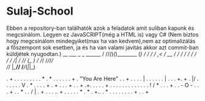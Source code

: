 # Sulaj-School
Ebben a repository-ban találhatók azok a feladatok amit suliban kapunk és megcsinálom.
Legyen ez JavaSCRIPT(még a HTML is) vagy C# 
(Nem biztos hogy megcsinálom mindegyiket(max ha van kedvem),nem az optimalizálás a főszempont sok esetben, ja és ha van valami javítás akkor azt commit-ban küldjétek nyugodtan.)
    __ ___   _            _ ______
   / //_(_)_(_)________  (_) / / /
  / ,< / __ \/ ___/_  / / / / / / 
 / /| / /_/ (__  ) / /_/ /_/_/_/  
/_/ |_\____/____/ /___/_(_|_|_)   

 .              +   .                .   . .     .  .
                   .                    .       .     *
  .       *                        . . . .  .   .  + .
            "You Are Here"            .   .  +  . . .
.                 |             .  .   .    .    . .
                  |           .     .     . +.    +  .
                 \|/            .       .   . .
        . .       V          .    * . . .  .  +   .
           +      .           .   .      +
                            .       . +  .+. .
  .                      .     . + .  . .     .      .
           .      .    .     . .   . . .        ! /
      *             .    . .  +    .  .       - O -
          .     .    .  +   . .  *  .       . / |
               . + .  .  .  .. +  .
.      .  .  .  *   .  *  . +..  .            *
 .      .   . .   .   .   . .  +   .    .            +
